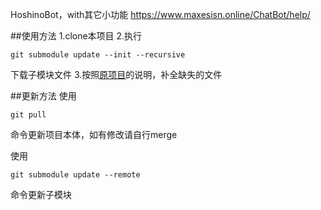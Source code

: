HoshinoBot，with其它小功能
https://www.maxesisn.online/ChatBot/help/

##使用方法
1.clone本项目
2.执行
```
git submodule update --init --recursive
```
下载子模块文件
3.按照[原项目](https://github.com/Ice-Cirno/HoshinoBot)的说明，补全缺失的文件

##更新方法
使用
```
git pull
```
命令更新项目本体，如有修改请自行merge

使用
```
git submodule update --remote
```
命令更新子模块